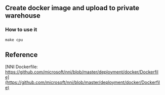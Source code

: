 ## Create docker image and upload to private warehouse

### How to use it

```shell
make cpu
```

## Reference

[NNI Dockerfile: https://github.com/microsoft/nni/blob/master/deployment/docker/Dockerfile](https://github.com/microsoft/nni/blob/master/deployment/docker/Dockerfile)